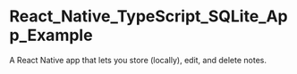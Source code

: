 # React_Native_TypeScript_SQLite_App_Example
A React Native app that lets you store (locally), edit, and delete notes.
